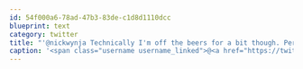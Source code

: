 ```yaml
---
id: 54f000a6-78ad-47b3-83de-c1d8d1110dcc
blueprint: text
category: twitter
title: "'@nickwynja Technically I'm off the beers for a bit though. Perhaps Fernando's Taqueiria?"
caption: '<span class="username username_linked">@<a href="https://twitter.com/nickwynja" title="Nick Wynja">nickwynja</a></span> Technically I''m off the beers for a bit though. Perhaps Fernando''s Taqueiria?'
---
```

